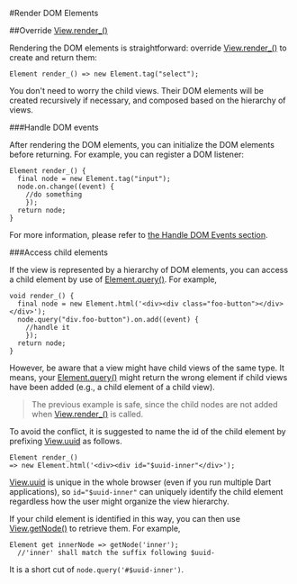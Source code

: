 #Render DOM Elements

##Override [View.render_()](api:view)

Rendering the DOM elements is straightforward: override [View.render_()](api:view) to create and return them:

    Element render_() => new Element.tag("select");

You don't need to worry the child views. Their DOM elements will be created recursively if necessary, and composed based on the hierarchy of views.

###Handle DOM events

After rendering the DOM elements, you can initialize the DOM elements before returning. For example, you can register a DOM listener:

    Element render_() {
      final node = new Element.tag("input");
      node.on.change((event) {
        //do something
        });
      return node;
    }

For more information, please refer to [the Handle DOM Events section](Handle_DOM_Events.md).

###Access child elements

If the view is represented by a hierarchy of DOM elements, you can access a child element by use of [Element.query()](dart:html). For example,

    void render_() {
      final node = new Element.html('<div><div class="foo-button"></div></div>');
      node.query("div.foo-button").on.add((event) {
        //handle it
        });
      return node;
    }

However, be aware that a view might have child views of the same type. It means, your [Element.query()](dart:html) might return the wrong element if child views have been added (e.g., a child element of a child view).

> The previous example is safe, since the child nodes are not added when [View.render_()](api:view) is called.

To avoid the conflict, it is suggested to name the id of the child element by prefixing [View.uuid](api:view) as follows.

    Element render_()
    => new Element.html('<div><div id="$uuid-inner"</div>');

[View.uuid](api:view) is unique in the whole browser (even if you run multiple Dart applications), so `id="$uuid-inner"` can uniquely identify the child element regardless how the user might organize the view hierarchy.

If your child element is identified in this way, you can then use [View.getNode()](api:view) to retrieve them. For example,

    Element get innerNode => getNode('inner');
      //'inner' shall match the suffix following $uuid-

It is a short cut of `node.query('#$uuid-inner')`.
